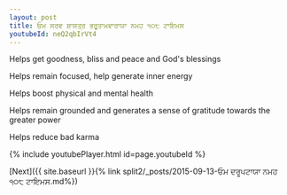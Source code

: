 ```yaml
---
layout: post
title: ਓਮ ਸਰਵ ਸ਼ਾਸਤ੍ਰ ਭਰੂਤਾਮਵਾਰਾਯਾ ਨਮਹ ੧੦੮ ਟਾਇਮਸ
youtubeId: neQ2qbIrVt4
---
```

 
 
Helps get goodness, bliss and peace and God's blessings
 
Helps remain focused, help generate inner energy 
 
Helps boost physical and mental health 
 
Helps remain grounded and generates a sense of gratitude towards the greater power 
 
Helps reduce bad karma
 
 
 
 


{% include youtubePlayer.html id=page.youtubeId %}
 
[Next]({{ site.baseurl }}{% link  split2/_posts/2015-09-13-ਓਮ ਦਰੂਪਟਾਯਾ ਨਮਹ ੧੦੮ ਟਾਇਮਸ.md%})
 
